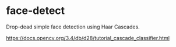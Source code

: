 # face-detect
Drop-dead simple face detection using Haar Cascades.

https://docs.opencv.org/3.4/db/d28/tutorial_cascade_classifier.html